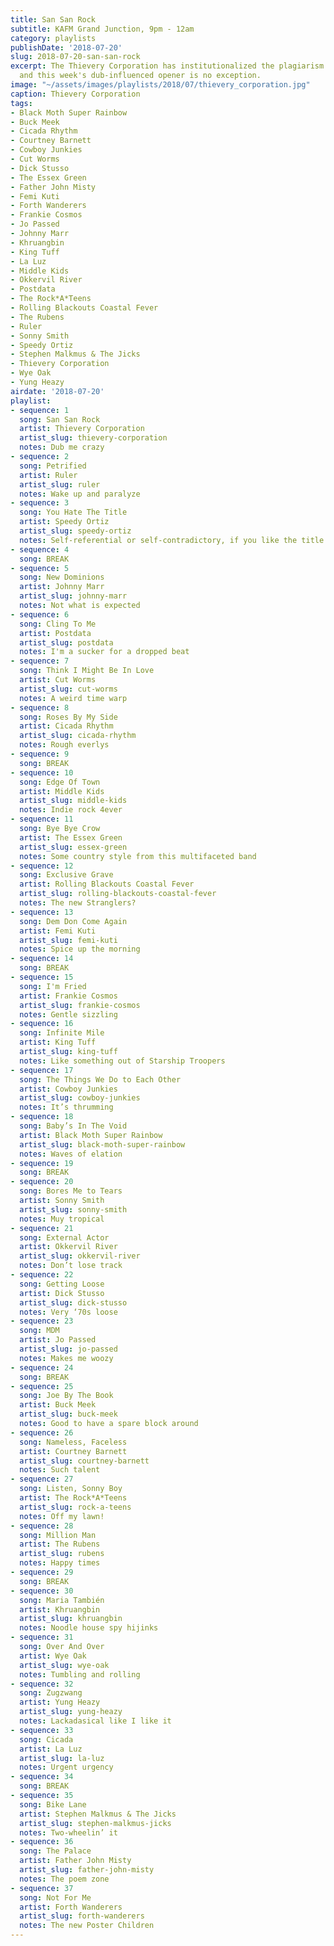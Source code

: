 ```yaml
---
title: San San Rock
subtitle: KAFM Grand Junction, 9pm - 12am
category: playlists
publishDate: '2018-07-20'
slug: 2018-07-20-san-san-rock
excerpt: The Thievery Corporation has institutionalized the plagiarism of genres,
  and this week's dub-influenced opener is no exception.
image: "~/assets/images/playlists/2018/07/thievery_corporation.jpg"
caption: Thievery Corporation
tags:
- Black Moth Super Rainbow
- Buck Meek
- Cicada Rhythm
- Courtney Barnett
- Cowboy Junkies
- Cut Worms
- Dick Stusso
- The Essex Green
- Father John Misty
- Femi Kuti
- Forth Wanderers
- Frankie Cosmos
- Jo Passed
- Johnny Marr
- Khruangbin
- King Tuff
- La Luz
- Middle Kids
- Okkervil River
- Postdata
- The Rock*A*Teens
- Rolling Blackouts Coastal Fever
- The Rubens
- Ruler
- Sonny Smith
- Speedy Ortiz
- Stephen Malkmus & The Jicks
- Thievery Corporation
- Wye Oak
- Yung Heazy
airdate: '2018-07-20'
playlist:
- sequence: 1
  song: San San Rock
  artist: Thievery Corporation
  artist_slug: thievery-corporation
  notes: Dub me crazy
- sequence: 2
  song: Petrified
  artist: Ruler
  artist_slug: ruler
  notes: Wake up and paralyze
- sequence: 3
  song: You Hate The Title
  artist: Speedy Ortiz
  artist_slug: speedy-ortiz
  notes: Self-referential or self-contradictory, if you like the title
- sequence: 4
  song: BREAK
- sequence: 5
  song: New Dominions
  artist: Johnny Marr
  artist_slug: johnny-marr
  notes: Not what is expected
- sequence: 6
  song: Cling To Me
  artist: Postdata
  artist_slug: postdata
  notes: I'm a sucker for a dropped beat
- sequence: 7
  song: Think I Might Be In Love
  artist: Cut Worms
  artist_slug: cut-worms
  notes: A weird time warp
- sequence: 8
  song: Roses By My Side
  artist: Cicada Rhythm
  artist_slug: cicada-rhythm
  notes: Rough everlys
- sequence: 9
  song: BREAK
- sequence: 10
  song: Edge Of Town
  artist: Middle Kids
  artist_slug: middle-kids
  notes: Indie rock 4ever
- sequence: 11
  song: Bye Bye Crow
  artist: The Essex Green
  artist_slug: essex-green
  notes: Some country style from this multifaceted band
- sequence: 12
  song: Exclusive Grave
  artist: Rolling Blackouts Coastal Fever
  artist_slug: rolling-blackouts-coastal-fever
  notes: The new Stranglers?
- sequence: 13
  song: Dem Don Come Again
  artist: Femi Kuti
  artist_slug: femi-kuti
  notes: Spice up the morning
- sequence: 14
  song: BREAK
- sequence: 15
  song: I'm Fried
  artist: Frankie Cosmos
  artist_slug: frankie-cosmos
  notes: Gentle sizzling
- sequence: 16
  song: Infinite Mile
  artist: King Tuff
  artist_slug: king-tuff
  notes: Like something out of Starship Troopers
- sequence: 17
  song: The Things We Do to Each Other
  artist: Cowboy Junkies
  artist_slug: cowboy-junkies
  notes: It’s thrumming
- sequence: 18
  song: Baby’s In The Void
  artist: Black Moth Super Rainbow
  artist_slug: black-moth-super-rainbow
  notes: Waves of elation
- sequence: 19
  song: BREAK
- sequence: 20
  song: Bores Me to Tears
  artist: Sonny Smith
  artist_slug: sonny-smith
  notes: Muy tropical
- sequence: 21
  song: External Actor
  artist: Okkervil River
  artist_slug: okkervil-river
  notes: Don’t lose track
- sequence: 22
  song: Getting Loose
  artist: Dick Stusso
  artist_slug: dick-stusso
  notes: Very ‘70s loose
- sequence: 23
  song: MDM
  artist: Jo Passed
  artist_slug: jo-passed
  notes: Makes me woozy
- sequence: 24
  song: BREAK
- sequence: 25
  song: Joe By The Book
  artist: Buck Meek
  artist_slug: buck-meek
  notes: Good to have a spare block around
- sequence: 26
  song: Nameless, Faceless
  artist: Courtney Barnett
  artist_slug: courtney-barnett
  notes: Such talent
- sequence: 27
  song: Listen, Sonny Boy
  artist: The Rock*A*Teens
  artist_slug: rock-a-teens
  notes: Off my lawn!
- sequence: 28
  song: Million Man
  artist: The Rubens
  artist_slug: rubens
  notes: Happy times
- sequence: 29
  song: BREAK
- sequence: 30
  song: Maria También
  artist: Khruangbin
  artist_slug: khruangbin
  notes: Noodle house spy hijinks
- sequence: 31
  song: Over And Over
  artist: Wye Oak
  artist_slug: wye-oak
  notes: Tumbling and rolling
- sequence: 32
  song: Zugzwang
  artist: Yung Heazy
  artist_slug: yung-heazy
  notes: Lackadasical like I like it
- sequence: 33
  song: Cicada
  artist: La Luz
  artist_slug: la-luz
  notes: Urgent urgency
- sequence: 34
  song: BREAK
- sequence: 35
  song: Bike Lane
  artist: Stephen Malkmus & The Jicks
  artist_slug: stephen-malkmus-jicks
  notes: Two-wheelin’ it
- sequence: 36
  song: The Palace
  artist: Father John Misty
  artist_slug: father-john-misty
  notes: The poem zone
- sequence: 37
  song: Not For Me
  artist: Forth Wanderers
  artist_slug: forth-wanderers
  notes: The new Poster Children
---
```


